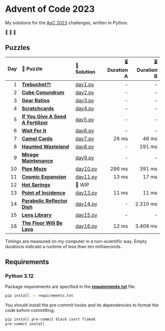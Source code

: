 # Advent of Code 2023

My solutions for the [AoC 2023](https://adventofcode.com/2023) challenges, written in Python.

🎄 🎄 🎄

## Puzzles

| Day | 🧩 Puzzle                                                                  | 🐍 Solution              | ⏳ Duration A | ⏳ Duration B |
| --: | :------------------------------------------------------------------------- | :----------------------- | ------------: | ------------: |
|   1 | **[Trebuchet?!](https://adventofcode.com/2023/day/1)**                     | [day1.py](src/day1.py)   |             - |             - |
|   2 | **[Cube Conundrum](https://adventofcode.com/2023/day/2)**                  | [day2.py](src/day2.py)   |             - |             - |
|   3 | **[Gear Ratios](https://adventofcode.com/2023/day/3)**                     | [day3.py](src/day3.py)   |             - |             - |
|   4 | **[Scratchcards](https://adventofcode.com/2023/day/4)**                    | [day4.py](src/day4.py)   |             - |             - |
|   5 | **[If You Give A Seed A Fertilizer](https://adventofcode.com/2023/day/5)** | [day5.py](src/day5.py)   |             - |             - |
|   6 | **[Wait For It](https://adventofcode.com/2023/day/6)**                     | [day6.py](src/day6.py)   |             - |             - |
|   7 | **[Camel Cards](https://adventofcode.com/2023/day/7)**                     | [day7.py](src/day7.py)   |         26 ms |         46 ms |
|   8 | **[Haunted Wasteland](https://adventofcode.com/2023/day/8)**               | [day8.py](src/day8.py)   |             - |        191 ms |
|   9 | **[Mirage Maintenance](https://adventofcode.com/2023/day/9)**              | [day9.py](src/day9.py)   |             - |             - |
|  10 | **[Pipe Maze](https://adventofcode.com/2023/day/10)**                      | [day10.py](src/day10.py) |        286 ms |        391 ms |
|  11 | **[Cosmic Expansion](https://adventofcode.com/2023/day/11)**               | [day11.py](src/day11.py) |         13 ms |         17 ms |
|  12 | **[Hot Springs](https://adventofcode.com/2023/day/12)**                    | 🚧 WIP                   |               |               |
|  13 | **[Point of Incidence](https://adventofcode.com/2023/day/13)**             | [day13.py](src/day13.py) |         11 ms |         11 ms |
|  14 | **[Parabolic Reflector Dish](https://adventofcode.com/2023/day/14)**       | [day14.py](src/day14.py) |             - |      2.310 ms |
|  15 | **[Lens Library](https://adventofcode.com/2023/day/15)**                   | [day15.py](src/day15.py) |             - |             - |
|  16 | **[The Floor Will Be Lava](https://adventofcode.com/2023/day/16)**         | [day16.py](src/day16.py) |         12 ms |      3.409 ms |

Timings are measured on my computer in a non-scientific way.
Empty durations indicate a runtime of less than ten milliseconds.

## Requirements

### Python 3.12

Package requirements are specified in the **[requirements.txt](requirements.txt)** file.

```sh
pip install -r requirements.txt
```

You should install the pre-commit hooks and its dependencies to format the code before committing.

```sh
pip install pre-commit black isort flake8
pre-commit install
```
